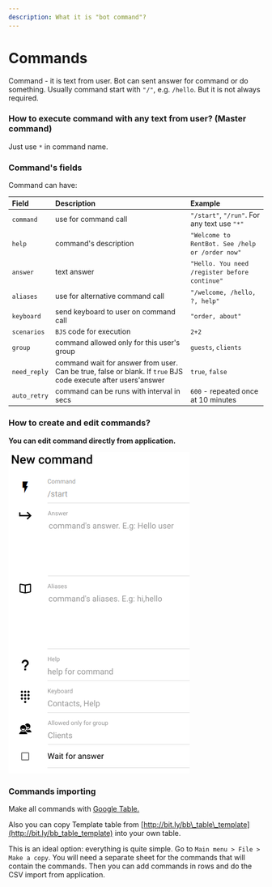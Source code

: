 ```yaml
---
description: What it is "bot command"?
---
```


# Commands

Command - it is text from user. Bot can sent answer for command or do something. Usually command start with `"/"`, e.g. `/hello`. But it is not always required.

### How to execute command with any text from user? \(Master command\)

Just use `*` in command name. 



### Command's fields

Command can have:

| Field | Description | Example |
| :--- | :--- | :--- |
| `command` | use for command call | `"/start"`, `"/run"`. For any text use `"*"` |
| `help` | command's description | `"Welcome to RentBot. See /help or /order now"` |
| `answer` | text answer | `"Hello. You need /register before continue"` |
| `aliases` | use for alternative command call | `"/welcome, /hello, ?, help"` |
| `keyboard` | send keyboard to user on command call | `"order, about"` |
| `scenarios` | `BJS` code for execution | `2+2` |
| `group` | command allowed only for this user's group | `guests`, `clients` |
| `need_reply` | command wait for answer from user. Can be true, false or blank. If `true` BJS code execute after users'answer | `true`, `false` |
| `auto_retry` | command can be runs with interval in secs | `600` - repeated once at 10 minutes |

### How to create and edit commands?

**You can edit command directly from application.**

![Screen from App for command creation](../.gitbook/assets/image%20%2812%29.png)

### Commands importing

Make all commands with [Google Table. ](https://help.bots.business/create-bot-from-google-table)

Also you can copy Template table from [http://bit.ly/bb\_table\_template](http://bit.ly/bb_table_template) into your own table. 

This is an ideal option: everything is quite simple. Go to `Main menu > File > Make a copy`. You will need a separate sheet for the commands that will contain the commands. Then you can add commands in rows and do the CSV import from application.





### 



